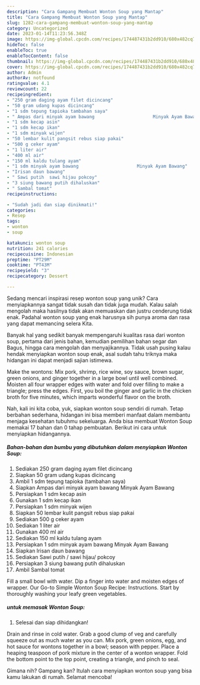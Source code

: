 ```yaml
---
description: "Cara Gampang Membuat Wonton Soup yang Mantap"
title: "Cara Gampang Membuat Wonton Soup yang Mantap"
slug: 1282-cara-gampang-membuat-wonton-soup-yang-mantap
category: Uncategorized
date: 2023-01-14T11:23:56.348Z
image: https://img-global.cpcdn.com/recipes/174487431b2dd910/680x482cq70/wonton-soup-foto-resep-utama.jpg
hideToc: false
enableToc: true
enableTocContent: false
thumbnail: https://img-global.cpcdn.com/recipes/174487431b2dd910/680x482cq70/wonton-soup-foto-resep-utama.jpg
cover: https://img-global.cpcdn.com/recipes/174487431b2dd910/680x482cq70/wonton-soup-foto-resep-utama.jpg
author: Admin
authorAv: notfound
ratingvalue: 4.1
reviewcount: 22
recipeingredient:
- "250 gram daging ayam filet dicincang"
- "50 gram udang kupas dicincang"
- "1 sdm tepung tapioka tambahan saya"
- " Ampas dari minyak ayam bawang                      Minyak Ayam Bawang"
- "1 sdm kecap asin"
- "1 sdm kecap ikan"
- "1 sdm minyak wijen"
- "50 lembar kulit pangsit rebus siap pakai"
- "500 g ceker ayam"
- "1 liter air"
- "400 ml air"
- "150 ml kaldu tulang ayam"
- "1 sdm minyak ayam bawang                      Minyak Ayam Bawang"
- "Irisan daun bawang"
- " Sawi putih  sawi hijau pokcoy"
- "3 siung bawang putih dihaluskan"
- " Sambal tomat"
recipeinstructions:

- "Sudah jadi dan siap dinikmati!"
categories:
- Resep
tags:
- wonton
- soup

katakunci: wonton soup 
nutrition: 241 calories
recipecuisine: Indonesian
preptime: "PT29M"
cooktime: "PT43M"
recipeyield: "3"
recipecategory: Dessert

---
```





Sedang mencari inspirasi resep wonton soup yang unik? Cara menyiapkannya sangat tidak susah dan tidak juga mudah. Kalau salah mengolah maka hasilnya tidak akan memuaskan dan justru cenderung tidak enak. Padahal wonton soup yang enak harusnya sih punya aroma dan rasa yang dapat memancing selera Kita.





Banyak hal yang sedikit banyak mempengaruhi kualitas rasa dari wonton soup, pertama dari jenis bahan, kemudian pemilihan bahan segar dan Bagus, hingga cara mengolah dan menyajikannya. Tidak usah pusing kalau hendak menyiapkan wonton soup enak,      asal sudah tahu triknya maka hidangan ini dapat menjadi sajian istimewa.














Make the wontons: Mix pork, shrimp, rice wine, soy sauce, brown sugar, green onions, and ginger together in a large bowl until well combined. Moisten all four wrapper edges with water and fold over filling to make a triangle; press the edges. First, you boil the ginger and garlic in the chicken broth for five minutes, which imparts wonderful flavor on the broth.






Nah, kali ini kita coba, yuk, siapkan wonton soup sendiri di rumah. Tetap berbahan sederhana, hidangan ini bisa memberi manfaat dalam membantu menjaga kesehatan tubuhmu sekeluarga. Anda bisa membuat Wonton Soup memakai 17 bahan dan 0 tahap pembuatan. Berikut ini cara untuk menyiapkan hidangannya.

<!--inarticleads1-->

##### Bahan-bahan dan bumbu yang dibutuhkan dalam menyiapkan Wonton Soup:

1. Sediakan 250 gram daging ayam filet dicincang
1. Siapkan 50 gram udang kupas dicincang
1. Ambil 1 sdm tepung tapioka (tambahan saya)
1. Siapkan  Ampas dari minyak ayam bawang                      Minyak Ayam Bawang
1. Persiapkan 1 sdm kecap asin
1. Gunakan 1 sdm kecap ikan
1. Persiapkan 1 sdm minyak wijen
1. Siapkan 50 lembar kulit pangsit rebus siap pakai
1. Sediakan 500 g ceker ayam
1. Sediakan 1 liter air
1. Gunakan 400 ml air
1. Sediakan 150 ml kaldu tulang ayam
1. Persiapkan 1 sdm minyak ayam bawang                      Minyak Ayam Bawang
1. Siapkan Irisan daun bawang
1. Sediakan  Sawi putih / sawi hijau/ pokcoy
1. Persiapkan 3 siung bawang putih dihaluskan
1. Ambil  Sambal tomat


Fill a small bowl with water. Dip a finger into water and moisten edges of wrapper. Our Go-to Simple Wonton Soup Recipe: Instructions. Start by thoroughly washing your leafy green vegetables. 

<!--inarticleads2-->

#####  untuk memasak Wonton Soup:


1. Selesai dan siap dihidangkan!

Drain and rinse in cold water. Grab a good clump of veg and carefully squeeze out as much water as you can. Mix pork, green onions, egg, and hot sauce for wontons together in a bowl; season with pepper. Place a heaping teaspoon of pork mixture in the center of a wonton wrapper. Fold the bottom point to the top point, creating a triangle, and pinch to seal. 

Gimana nih? Gampang kan? Itulah cara menyiapkan wonton soup yang bisa kamu lakukan di rumah. Selamat mencoba!
